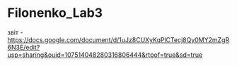 # Filonenko_Lab3
звіт - https://docs.google.com/document/d/1uJz8CUXyKqPlCTecj8Qy0MY2mZgR6N3E/edit?usp=sharing&ouid=107514048280316806444&rtpof=true&sd=true
